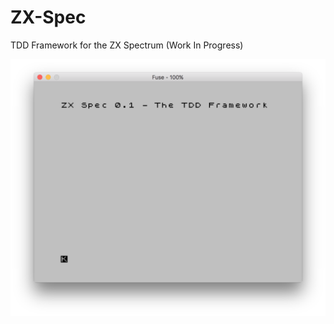 # ZX-Spec
TDD Framework for the ZX Spectrum (Work In Progress)

![screenshot](https://github.com/rhargreaves/zx-spec/raw/master/docs/initial.png "Screenshot")
